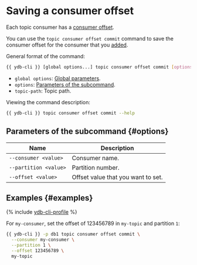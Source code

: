 # Saving a consumer offset

Each topic consumer has a [consumer offset](../../concepts/topic.md#consumer-offset).

You can use the `topic consumer offset commit` command to save the consumer offset for the consumer that you [added](topic-consumer-add.md).

General format of the command:

```bash
{{ ydb-cli }} [global options...] topic consumer offset commit [options...] <topic-path>
```

* `global options`: [Global parameters](commands/global-options.md).
* `options`: [Parameters of the subcommand](#options).
* `topic-path`: Topic path.

Viewing the command description:

```bash
{{ ydb-cli }} topic consumer offset commit --help
```

## Parameters of the subcommand {#options}

| Name | Description |
| ---|--- |
| `--consumer <value>` | Consumer name. |
| `--partition <value>` | Partition number. |
| `--offset <value>` | Offset value that you want to set. |

## Examples {#examples}

{% include [ydb-cli-profile](../../_includes/ydb-cli-profile.md) %}

For `my-consumer`, set the offset of 123456789 in `my-topic` and partition `1`:

```bash
{{ ydb-cli }} -p db1 topic consumer offset commit \
  --consumer my-consumer \
  --partition 1 \
  --offset 123456789 \
  my-topic
```
